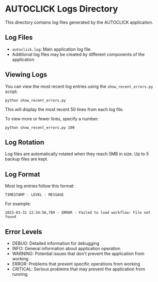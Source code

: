 # AUTOCLICK Logs Directory

This directory contains log files generated by the AUTOCLICK application.

## Log Files

- `autoclick.log`: Main application log file
- Additional log files may be created by different components of the application

## Viewing Logs

You can view the most recent log entries using the `show_recent_errors.py` script:

```
python show_recent_errors.py
```

This will display the most recent 50 lines from each log file.

To view more or fewer lines, specify a number:

```
python show_recent_errors.py 100
```

## Log Rotation

Log files are automatically rotated when they reach 5MB in size. Up to 5 backup files are kept.

## Log Format

Most log entries follow this format:

```
TIMESTAMP - LEVEL - MESSAGE
```

For example:

```
2023-03-31 12:34:56,789 - ERROR - Failed to load workflow: File not found
```

## Error Levels

- DEBUG: Detailed information for debugging
- INFO: General information about application operation
- WARNING: Potential issues that don't prevent the application from working
- ERROR: Problems that prevent specific operations from working
- CRITICAL: Serious problems that may prevent the application from running
